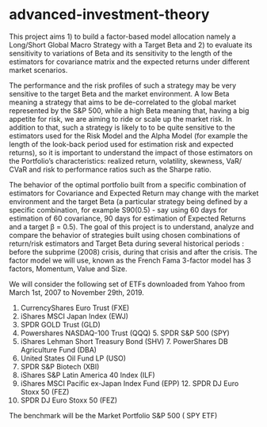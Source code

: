 # advanced-investment-theory
This project aims 1) to build a factor-based model allocation namely a Long/Short Global Macro Strategy with a Target Beta and 2) to evaluate its sensitivity to variations of Beta and its sensitivity to the length of the estimators for covariance matrix and the expected returns under different market scenarios.

The performance and the risk profiles of such a strategy may be very sensitive to the target Beta and the market environment. A low Beta meaning a strategy that aims to be de-correlated to the global market represented by the S&P 500, while a high Beta meaning that, having a big appetite for risk, we are aiming to ride or scale up the market risk. In addition to that, such a strategy is likely to to be quite sensitive to the estimators used for the Risk Model and the Alpha Model (for example the length of the look-back period used for estimation risk and expected returns), so it is important to understand the impact of those estimators on the Portfolio’s characteristics: realized return, volatility, skewness, VaR/ CVaR and risk to performance ratios such as the Sharpe ratio.

The behavior of the optimal portfolio built from a specific combination of estimators for Covariance and Expected Return may change with the market environment and the target Beta (a particular strategy being defined by a specific combination, for example S90(0.5) - say using 60 days for estimation of 60 covariance, 90 days for estimation of Expected Returns and a target β = 0.5). The goal of this project is to understand, analyze and compare the behavior of strategies built using chosen combinations of return/risk estimators and Target Beta during several historical periods : before the subprime (2008) crisis, during that crisis and after the crisis. The factor model we will use, known as the French Fama 3-factor model has 3 factors, Momentum, Value and Size.

We will consider the following set of ETFs downloaded from Yahoo from March 1st, 2007 to November 29th, 2019.
1. CurrencyShares Euro Trust (FXE)
2. iShares MSCI Japan Index (EWJ)
3. SPDR GOLD Trust (GLD)
4. Powershares NASDAQ-100 Trust (QQQ) 5. SPDR S&P 500 (SPY)
6. iShares Lehman Short Treasury Bond (SHV) 7. PowerShares DB Agriculture Fund (DBA)
8. United States Oil Fund LP (USO)
9. SPDR S&P Biotech (XBI)
10. iShares S&P Latin America 40 Index (ILF)
11. iShares MSCI Pacific ex-Japan Index Fund (EPP) 12. SPDR DJ Euro Stoxx 50 (FEZ)
12. SPDR DJ Euro Stoxx 50 (FEZ)

The benchmark will be the Market Portfolio S&P 500 ( SPY ETF)
